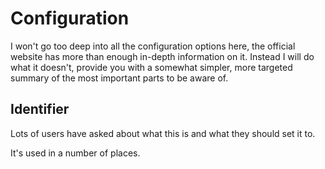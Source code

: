 # Configuration

I won't go too deep into all the configuration options here, the official website has more than enough in-depth information on it. Instead I will do what it doesn't, provide you with a somewhat simpler, more targeted summary of the most important parts to be aware of.

## Identifier

Lots of users have asked about what this is and what they should set it to.

It's used in a number of places.
